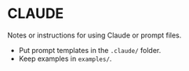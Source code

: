 # CLAUDE
Notes or instructions for using Claude or prompt files.

- Put prompt templates in the `.claude/` folder.
- Keep examples in `examples/`.
